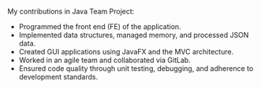 My contributions in Java Team Project:
- Programmed the front end (FE) of the application.
- Implemented data structures, managed memory, and processed JSON data.
- Created GUI applications using JavaFX and the MVC architecture.
- Worked in an agile team and collaborated via GitLab.
- Ensured code quality through unit testing, debugging, and adherence to development standards.
